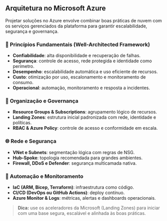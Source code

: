 ## Arquitetura no Microsoft Azure

Projetar soluções no Azure envolve combinar boas práticas de nuvem com os serviços gerenciados da plataforma para garantir escalabilidade, segurança e governança.

### 🔷 Princípios Fundamentais (Well-Architected Framework)
- **Confiabilidade**: alta disponibilidade e recuperação de falhas.
- **Segurança**: controle de acesso, rede protegida e identidade como perímetro.
- **Desempenho**: escalabilidade automática e uso eficiente de recursos.
- **Custo**: otimização por uso, escalonamento e monitoramento de consumo.
- **Operacional**: automação, monitoramento e resposta a incidentes.

### 🧱 Organização e Governança
- **Resource Groups & Subscriptions**: agrupamento lógico de recursos.
- **Landing Zones**: estrutura inicial padronizada com rede, identidade e políticas.
- **RBAC & Azure Policy**: controle de acesso e conformidade em escala.

### 🌐 Rede e Segurança
- **VNet e Subnets**: segmentação lógica com regras de NSG.
- **Hub-Spoke**: topologia recomendada para grandes ambientes.
- **Firewall, DDoS e Defender**: segurança multicamada nativa.

### 🔄 Automação e Monitoramento
- **IaC (ARM, Bicep, Terraform)**: infraestrutura como código.
- **CI/CD (DevOps ou GitHub Actions)**: deploy contínuo.
- **Azure Monitor & Logs**: métricas, alertas e dashboards operacionais.

> **Dica:** use os aceleradores da Microsoft (Landing Zones) para iniciar com uma base segura, escalável e alinhada às boas práticas.
